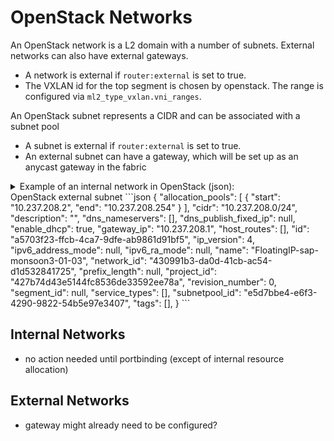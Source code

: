 # OpenStack Networks
An OpenStack network is a L2 domain with a number of subnets. External networks can also have external gateways.

 * A network is external if `router:external` is set to true.
 * The VXLAN id for the top segment is chosen by openstack. The range is configured via `ml2_type_vxlan.vni_ranges`.

An OpenStack subnet represents a CIDR and can be associated with a subnet pool

 * A subnet is external if `router:external` is set to true.
 * An external subnet can have a gateway, which will be set up as an anycast gateway in the fabric

<details>
    <summary>Example of an internal network in OpenStack (json):</summary>
```json
{
  "admin_state_up": true,
  "availability_zone_hints": [],
  "availability_zones": [
    "qa-de-1a",
    "qa-de-1b"
  ],
  "description": "",
  "dns_domain": "",
  "id": "a7ec6c35-4e17-4e97-aa2b-0d93e56bb6c7",
  "ipv4_address_scope": null,
  "ipv6_address_scope": null,
  "is_default": null,
  "is_vlan_transparent": null,
  "mtu": 8950,
  "name": "cc-demo_private",
  "port_security_enabled": false,
  "project_id": "e9141fb24eee4b3e9f25ae69cda31132",
  "provider:network_type": null,
  "provider:physical_network": null,
  "provider:segmentation_id": null,
  "revision_number": 10421,
  "qos_policy_id": null,
  "router:external": false,
  "segments": [
    {
      "provider:network_type": "vxlan",
      "provider:physical_network": null,
      "provider:segmentation_id": 10091
    },
    {
      "provider:network_type": "vlan",
      "provider:physical_network": "cp090",
      "provider:segmentation_id": 2108
    },
    {
      "provider:network_type": "vlan",
      "provider:physical_network": "bb92",
      "provider:segmentation_id": 2046
    }
  ],
  "shared": false,
  "status": "ACTIVE",
  "subnets": [
    "0e1e5315-5b18-4af7-a63f-6369aadfbc19",
    "98697330-3e9e-4308-b351-eec5fcffe5b7"
  ],
  "tags": [],
}

```
</details>

<details>
    <summary>Example of an external network in OpenStack (json):</summary>
```json
{
  "admin_state_up": true,
  "availability_zone_hints": [],
  "availability_zones": [
    "qa-de-1a",
    "qa-de-1b"
  ],
  "description": "",
  "dns_domain": "",
  "id": "430991b3-da0d-41cb-ac54-d1d532841725",
  "ipv4_address_scope": "78dac149-7c96-4a38-b08d-8049f3abaf17",
  "ipv6_address_scope": null,
  "is_default": true,
  "is_vlan_transparent": null,
  "mtu": 8950,
  "name": "FloatingIP-external-monsoon3-03",
  "port_security_enabled": false,
  "project_id": "427b74d43e5144fc8536de33592ee78a",
  "provider:network_type": null,
  "provider:physical_network": null,
  "provider:segmentation_id": null,
  "qos_policy_id": null,
  "revision_number": 10421,
  "router:external": true,
  "segments": [
    {
      "provider:network_type": "vxlan",
      "provider:physical_network": null,
      "provider:segmentation_id": 10025
    },
    {
      "provider:network_type": "vlan",
      "provider:physical_network": "bb92",
      "provider:segmentation_id": 2412
    },
    {
      "provider:network_type": "vlan",
      "provider:physical_network": "cp090",
      "provider:segmentation_id": 2049
    }
  ],
  "shared": false,
  "status": "ACTIVE",
  "subnets": [
    "a5703f23-ffcb-4ca7-9dfe-ab9861d91bf5",
    "ac736737-1969-4e2c-9f6d-81b8b5278dd7",
    "c62a3c29-9fb0-4604-bf61-b8f8ff6c6777"
  ],
  "tags": [],
}
```
</details>

<detail>
    <summary>OpenStack external subnet
```json
{
  "allocation_pools": [
    {
      "start": "10.237.208.2",
      "end": "10.237.208.254"
    }
  ],
  "cidr": "10.237.208.0/24",
  "description": "",
  "dns_nameservers": [],
  "dns_publish_fixed_ip": null,
  "enable_dhcp": true,
  "gateway_ip": "10.237.208.1",
  "host_routes": [],
  "id": "a5703f23-ffcb-4ca7-9dfe-ab9861d91bf5",
  "ip_version": 4,
  "ipv6_address_mode": null,
  "ipv6_ra_mode": null,
  "name": "FloatingIP-sap-monsoon3-01-03",
  "network_id": "430991b3-da0d-41cb-ac54-d1d532841725",
  "prefix_length": null,
  "project_id": "427b74d43e5144fc8536de33592ee78a",
  "revision_number": 0,
  "segment_id": null,
  "service_types": [],
  "subnetpool_id": "e5d7bbe4-e6f3-4290-9822-54b5e97e3407",
  "tags": [],
}
```
</detail>

## Internal Networks
 * no action needed until portbinding (except of internal resource allocation)


## External Networks
 * gateway might already need to be configured?
